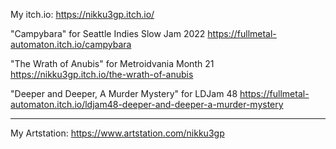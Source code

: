 My itch.io: https://nikku3gp.itch.io/

"Campybara" for Seattle Indies Slow Jam 2022
https://fullmetal-automaton.itch.io/campybara

"The Wrath of Anubis" for Metroidvania Month 21
https://nikku3gp.itch.io/the-wrath-of-anubis

"Deeper and Deeper, A Murder Mystery" for LDJam 48
https://fullmetal-automaton.itch.io/ldjam48-deeper-and-deeper-a-murder-mystery

-------------------------------------------------

My Artstation: https://www.artstation.com/nikku3gp
